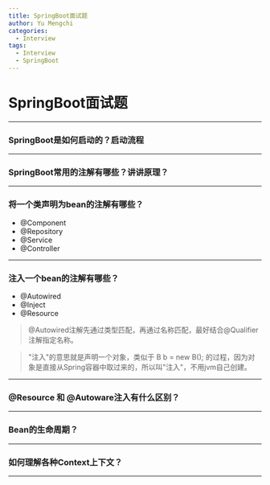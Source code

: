 ```yaml
---
title: SpringBoot面试题
author: Yu Mengchi
categories:
  - Interview
tags:
  - Interview
  - SpringBoot
---
```

  
# SpringBoot面试题

---

### SpringBoot是如何启动的？启动流程

---

### SpringBoot常用的注解有哪些？讲讲原理？

---

### 将一个类声明为bean的注解有哪些？

- @Component
- @Repository
- @Service
- @Controller

---

### 注入一个bean的注解有哪些？

- @Autowired
- @Inject
- @Resource

> @Autowired注解先通过类型匹配，再通过名称匹配，最好结合@Qualifier注解指定名称。

> "注入"的意思就是声明一个对象，类似于 B b = new B(); 的过程，因为对象是直接从Spring容器中取过来的，所以叫"注入"，不用jvm自己创建。

---

### @Resource 和 @Autoware注入有什么区别？


---

### Bean的生命周期？


---

### 如何理解各种Context上下文？

---
